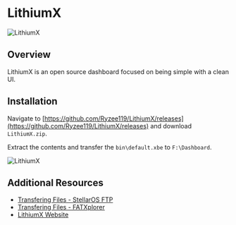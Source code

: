 # LithiumX

![LithiumX](./images/dash_main.jpg)

## Overview
LithiumX is an open source dashboard focused on being simple with a clean UI.

## Installation
Navigate to [https://github.com/Ryzee119/LithiumX/releases](https://github.com/Ryzee119/LithiumX/releases) and download ``LithiumX.zip``.

Extract the contents and transfer the ``bin\default.xbe`` to ``F:\Dashboard``.

![LithiumX](./images/github.png)

## Additional Resources
* [Transfering Files - StellarOS FTP](/project-stellar/user-guide/xfer-files/ftp)
* [Transfering Files - FATXplorer](/project-stellar/user-guide/xfer-files/fatexplorer)
* [LithiumX Website](./images/dash_main.jpg)
